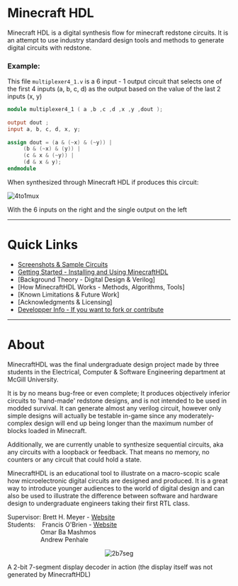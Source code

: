 [comment]: Images 
[mux4_short]: https://github.com/itsFrank/MinecraftHDL/blob/master/screenshots/mux4_short.png?raw=true 
[7seg_gif]: https://github.com/itsFrank/MinecraftHDL/blob/master/screenshots/7seg.gif?raw=true 
 
 
# Minecraft HDL 
 
Minecraft HDL is a digital synthesis flow for minecraft redstone circuits. It is an attempt to use industry standard design tools and methods to generate digital circuits with redstone. 
 
### Example: 
 
 
This file `multiplexer4_1.v` is a 6 input - 1 output circuit that selects one of the first 4 inputs (a, b, c, d) as the output based on the value of the last 2 inputs (x, y) 
 
```verilog 
module multiplexer4_1 ( a ,b ,c ,d ,x ,y ,dout ); 
 
output dout ; 
input a, b, c, d, x, y; 
 
assign dout = (a & (~x) & (~y)) | 
     (b & (~x) & (y)) |  
     (c & x & (~y)) | 
     (d & x & y); 
endmodule 
``` 
 
When synthesized through Minecraft HDL if produces this circuit: 
 
 
![4to1mux][mux4_short] 
 
 
With the 6 inputs on the right and the single output on the left 
 
 
--- 
# Quick Links 
- [Screenshots & Sample Circuits](markdown/SAMPLES.md) 
- [Getting Started - Installing and Using MinecraftHDL](markdown/GETTING_STARTED.md) 
- [Background Theory - Digital Design & Verilog] 
- [How MinecraftHDL Works - Methods, Algorithms, Tools] 
- [Known Limitations & Future Work] 
- [Acknowledgments & Licensing] 
- [Developper Info - If you want to fork or contribute](markdown/DEV_SETUP.md)
--- 
# About 
MinecraftHDL was the final undergraduate design project made by three students in the Electrical, Computer & Software Engineering department at McGill University.  
 
It is by no means bug-free or even complete; It produces objectively inferior circuits to 'hand-made' redstone designs, and is not intended to be used in modded survival. It can generate almost any verilog circuit, however only simple designs will actually be testable in-game since any moderately-complex design will end up being longer than the maximum number of blocks loaded in Minecraft. 

Additionally, we are currently unable to synthesize sequential circuits, aka any circuits with a loopback or feedback. That means no memory, no counters or any circuit that could hold a state.
 
MinecraftHDL is an educational tool to illustrate on a macro-scopic scale how microelectronic digital circuits are designed and produced. It is a great way to introduce younger audiences to the world of digital design and can also be used to illustrate the difference between software and hardware design to undergraduate engineers taking their first RTL class.

Supervisor: Brett H. Meyer - [Website](http://rssl.ece.mcgill.ca/~bhm/)  
Students:&nbsp;&nbsp;&nbsp;&nbsp;Francis O'Brien - [Website](http://francisobrien.com)  
&nbsp;&nbsp;&nbsp;&nbsp;&nbsp;&nbsp;&nbsp;&nbsp;&nbsp;&nbsp;&nbsp;&nbsp;&nbsp;&nbsp;&nbsp;&nbsp;&nbsp;&nbsp;&nbsp;Omar Ba Mashmos  
&nbsp;&nbsp;&nbsp;&nbsp;&nbsp;&nbsp;&nbsp;&nbsp;&nbsp;&nbsp;&nbsp;&nbsp;&nbsp;&nbsp;&nbsp;&nbsp;&nbsp;&nbsp;&nbsp;Andrew Penhale  



<p align="center">
  <img src="https://github.com/itsFrank/MinecraftHDL/blob/master/screenshots/7seg.gif?raw=true" alt="2b7seg"/>
</p>  
 A 2-bit 7-segment display decoder in action (the display itself was not generated by MinecraftHDL)
 
